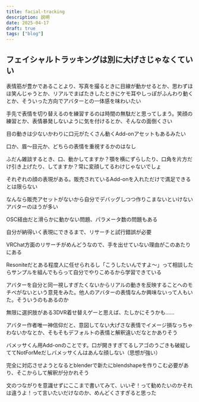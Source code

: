 ```yaml
---
title: facial-tracking
description: 説明
date: 2025-04-17
draft: true
tags: ["blog"]
---
```


## フェイシャルトラッキングは別に大げさじゃなくていい
表情筋が豊かであることより、写真を撮るときに目線が動かせるとか、思わずほほ笑んじゃうとか、リアルでまばたきしたときにケモ耳やしっぽがふんわり動くとか、そういった方向でアバターとの一体感を味わいたい

手先で表情を切り替えるのを練習するのは時間の無駄だと思ってしまう。笑顔の練習とか、表情暴発しないように気を付けるとか、そんなの面倒くさい

目の動きは少ないかわりに口元がたくさん動くAdd-onアセットもあるみたい

口か、眉～目元か、どちらの表情を重視するかのはなし

ふだん雑談するとき、口、動かしてますか？顎を横にずらしたり、口角を片方だけ引き上げたり、してますか？常に変顔してるわけじゃないでしょ

それぞれの顔の表現がある。販売されているAdd-onを入れただけで満足できるとは限らない

なんなら販売アセットがないから自分でデバッグしつつ作りこまないといけないアバターのほうが多い

OSC経由だと滑らかに動かない問題、パラメータ数の問題もある

自分が納得いく表現にできるまで、リサーチと試行錯誤が必要

VRChat方面のリサーチがめんどうなので、手を出せていない理由がこのあたりにある

Resoniteだとある程度人に任せられるし「こうしたいんですよ～」って相談したらサンプルを組んでもらって自分でやりこめるから学習できている

アバターを自分と同一視しすぎたくないからリアルの動きを反映することへのモチベがないという意見をみた。他人のアバターの表情なんか興味ないって人もいた。そういうのもあるのか

無限に選択肢がある3DVR着せ替えゲーと思えば、たしかにそうかも……

アバター作者唯一神信仰だと、意図してない大げさな表情でイメージ損なっちゃわないかなとか、そもそもデフォルトの表情と解釈違いだなとかありそう

バメッサくん用Add-onのことです。口が開きすぎてるしアゴのうごきも破綻しててNotForMeだしバメッサくんはあんな顔しない（思想が強い）

完全に対応させようとなるとblenderで新たにblendshapeを作りこむ必要があり、そこからして解釈が分かれそう

文のつながりを意識せずにここまで書いてみて、いいぞ！って勧めたいのかそれは違うよ！って言いたいだけなのか、めんどくさすぎると思った


## 